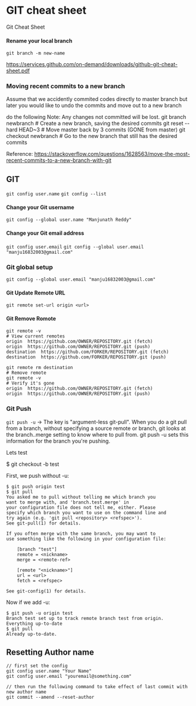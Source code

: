 # GIT cheat sheet

Git Cheat Sheet

#### Rename your local branch

`git branch -m new-name`

https://services.github.com/on-demand/downloads/github-git-cheat-sheet.pdf

### Moving recent commits to a new branch
Assume that we accidently commited codes directly to master branch but later you would like to undo the commits and move out to a new branch

do the following
Note: Any changes not committed will be lost.
git branch newbranch      # Create a new branch, saving the desired commits
git reset --hard HEAD~3   # Move master back by 3 commits (GONE from master)
git checkout newbranch    # Go to the new branch that still has the desired commits

Reference: https://stackoverflow.com/questions/1628563/move-the-most-recent-commits-to-a-new-branch-with-git

## GIT

`git config user.name`
`git config --list`

#### Change your Git username
`git config --global user.name "Manjunath Reddy"` 

#### Change your Git email address
`git config user.email`
`git config --global user.email "manju16832003@gmail.com"`


### Git global setup

```git config --global user.name "Manjunath Reddy"
git config --global user.email "manju16832003@gmail.com"
```

#### Git Update Remote URL

`git remote set-url origin <url>`

#### Git Remove Romote

```
git remote -v
# View current remotes
origin  https://github.com/OWNER/REPOSITORY.git (fetch)
origin  https://github.com/OWNER/REPOSITORY.git (push)
destination  https://github.com/FORKER/REPOSITORY.git (fetch)
destination  https://github.com/FORKER/REPOSITORY.git (push)

git remote rm destination
# Remove remote
git remote -v
# Verify it's gone
origin  https://github.com/OWNER/REPOSITORY.git (fetch)
origin  https://github.com/OWNER/REPOSITORY.git (push)
```

### Git Push

`git push -u` -> The key is "argument-less git-pull". When you do a git pull from a branch, without specifying a source remote or branch, git looks at the branch.<name>.merge setting to know where to pull from. git push -u sets this information for the branch you're pushing.

Lets test

$ git checkout -b test

First, we push without -u:

```
$ git push origin test
$ git pull
You asked me to pull without telling me which branch you
want to merge with, and 'branch.test.merge' in
your configuration file does not tell me, either. Please
specify which branch you want to use on the command line and
try again (e.g. 'git pull <repository> <refspec>').
See git-pull(1) for details.

If you often merge with the same branch, you may want to
use something like the following in your configuration file:

    [branch "test"]
    remote = <nickname>
    merge = <remote-ref>

    [remote "<nickname>"]
    url = <url>
    fetch = <refspec>

See git-config(1) for details.
```

Now if we add -u:

```
$ git push -u origin test
Branch test set up to track remote branch test from origin.
Everything up-to-date
$ git pull
Already up-to-date.
```

## Resetting Author name

```
// first set the config 
git config user.name "Your Name"
git config user.email "youremail@something.com"

// then run the following command to take effect of last commit with new author name
git commit --amend --reset-author
```

